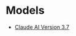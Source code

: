 # Models

- [Claude AI Version 3.7](https://www.anthropic.com/news/claude-3-7-sonnet?utm_source=tldrwebdev)
  
